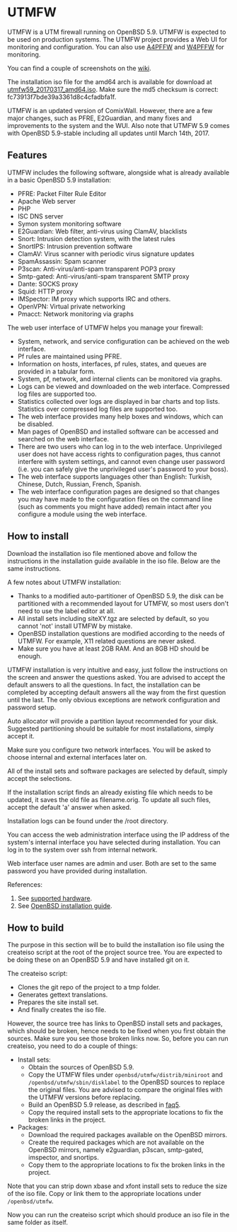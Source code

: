 # UTMFW

UTMFW is a UTM firewall running on OpenBSD 5.9. UTMFW is expected to be used on production systems. The UTMFW project provides a Web UI for monitoring and configuration. You can also use [A4PFFW](https://github.com/sonertari/A4PFFW) and [W4PFFW](https://github.com/sonertari/W4PFFW) for monitoring.

You can find a couple of screenshots on the [wiki](https://github.com/sonertari/UTMFW/wiki).

The installation iso file for the amd64 arch is available for download at [utmfw59\_20170317\_amd64.iso](https://drive.google.com/file/d/0B3F7Ueq0mFlYUUZudkVSWkd0QXM/view?usp=sharing). Make sure the md5 checksum is correct: fc73913f7bde39a3361d8c4cfadbfa1f.

UTMFW is an updated version of ComixWall. However, there are a few major changes, such as PFRE, E2Guardian, and many fixes and improvements to the system and the WUI. Also note that UTMFW 5.9 comes with OpenBSD 5.9-stable including all updates until March 14th, 2017.

## Features

UTMFW includes the following software, alongside what is already available in a basic OpenBSD 5.9 installation:

- PFRE: Packet Filter Rule Editor
- Apache Web server
- PHP
- ISC DNS server
- Symon system monitoring software
- E2Guardian: Web filter, anti-virus using ClamAV, blacklists
- Snort: Intrusion detection system, with the latest rules
- SnortIPS: Intrusion prevention software
- ClamAV: Virus scanner with periodic virus signature updates
- SpamAssassin: Spam scanner
- P3scan: Anti-virus/anti-spam transparent POP3 proxy
- Smtp-gated: Anti-virus/anti-spam transparent SMTP proxy
- Dante: SOCKS proxy
- Squid: HTTP proxy
- IMSpector: IM proxy which supports IRC and others.
- OpenVPN: Virtual private networking
- Pmacct: Network monitoring via graphs

The web user interface of UTMFW helps you manage your firewall:

- System, network, and service configuration can be achieved on the web interface.
- Pf rules are maintained using PFRE.
- Information on hosts, interfaces, pf rules, states, and queues are provided in a tabular form.
- System, pf, network, and internal clients can be monitored via graphs.
- Logs can be viewed and downloaded on the web interface. Compressed log files are supported too.
- Statistics collected over logs are displayed in bar charts and top lists. Statistics over compressed log files are supported too.
- The web interface provides many help boxes and windows, which can be disabled.
- Man pages of OpenBSD and installed software can be accessed and searched on the web interface.
- There are two users who can log in to the web interface. Unprivileged user does not have access rights to configuration pages, thus cannot interfere with system settings, and cannot even change user password (i.e. you can safely give the unprivileged user's password to your boss).
- The web interface supports languages other than English: Turkish, Chinese, Dutch, Russian, French, Spanish.
- The web interface configuration pages are designed so that changes you may have made to the configuration files on the command line (such as comments you might have added) remain intact after you configure a module using the web interface.

## How to install

Download the installation iso file mentioned above and follow the instructions in the installation guide available in the iso file. Below are the same instructions.

A few notes about UTMFW installation:

- Thanks to a modified auto-partitioner of OpenBSD 5.9, the disk can be partitioned with a recommended layout for UTMFW, so most users don't need to use the label editor at all.
- All install sets including siteXY.tgz are selected by default, so you cannot 'not' install UTMFW by mistake.
- OpenBSD installation questions are modified according to the needs of UTMFW. For example, X11 related questions are never asked.
- Make sure you have at least 2GB RAM. And an 8GB HD should be enough.

UTMFW installation is very intuitive and easy, just follow the instructions on the screen and answer the questions asked. You are advised to accept the default answers to all the questions. In fact, the installation can be completed by accepting default answers all the way from the first question until the last. The only obvious exceptions are network configuration and password setup.

Auto allocator will provide a partition layout recommended for your disk. Suggested partitioning should be suitable for most installations, simply accept it.

Make sure you configure two network interfaces. You will be asked to choose internal and external interfaces later on.

All of the install sets and software packages are selected by default, simply accept the selections.

If the installation script finds an already existing file which needs to be updated, it saves the old file as filename.orig. To update all such files, accept the default 'a' answer when asked.

Installation logs can be found under the /root directory.

You can access the web administration interface using the IP address of the system's internal interface you have selected during installation. You can log in to the system over ssh from internal network.

Web interface user names are admin and user. Both are set to the same password you have provided during installation.

References:

1. See [supported hardware](http://openbsd.org/amd64.html).
2. See [OpenBSD installation guide](http://openbsd.org/faq/faq4.html).

## How to build

The purpose in this section will be to build the installation iso file using the createiso script at the root of the project source tree. You are expected to be doing these on an OpenBSD 5.9 and have installed git on it.

The createiso script:

- Clones the git repo of the project to a tmp folder.
- Generates gettext translations.
- Prepares the site install set.
- And finally creates the iso file.

However, the source tree has links to OpenBSD install sets and packages, which should be broken, hence needs to be fixed when you first obtain the sources. Make sure you see those broken links now. So, before you can run createiso, you need to do a couple of things:

- Install sets:
	+ Obtain the sources of OpenBSD 5.9.
	+ Copy the UTMFW files under `openbsd/utmfw/distrib/miniroot` and `/openbsd/utmfw/sbin/disklabel` to the OpenBSD sources to replace the original files. You are advised to compare the original files with the UTMFW versions before replacing.
	+ Build an OpenBSD 5.9 release, as described in [faq5](http://www.openbsd.org/faq/faq5.html).
	+ Copy the required install sets to the appropriate locations to fix the broken links in the project.
- Packages:
	+ Download the required packages available on the OpenBSD mirrors.
	+ Create the required packages which are not available on the OpenBSD mirrors, namely e2guardian, p3scan, smtp-gated, imspector, and snortips.
	+ Copy them to the appropriate locations to fix the broken links in the project.

Note that you can strip down xbase and xfont install sets to reduce the size of the iso file. Copy or link them to the appropriate locations under `/openbsd/utmfw`.

Now you can run the createiso script which should produce an iso file in the same folder as itself.
